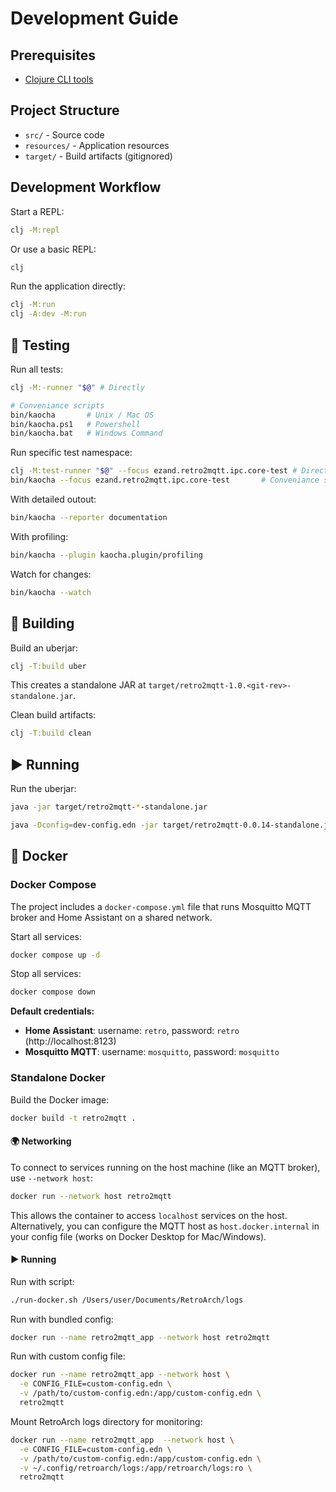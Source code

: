 # Development Guide

## Prerequisites

- [Clojure CLI tools](https://clojure.org/guides/install_clojure)

## Project Structure

- `src/` - Source code
- `resources/` - Application resources
- `target/` - Build artifacts (gitignored)

## Development Workflow

Start a REPL:

```bash
clj -M:repl
```

Or use a basic REPL:

```bash
clj
```

Run the application directly:

```bash
clj -M:run
clj -A:dev -M:run
```

## 🧪 Testing

Run all tests:

```bash
clj -M:-runner "$@" # Directly

# Conveniance scripts
bin/kaocha       # Unix / Mac OS
bin/kaocha.ps1   # Powershell
bin/kaocha.bat   # Windows Command
```

Run specific test namespace:

```bash
clj -M:test-runner "$@" --focus ezand.retro2mqtt.ipc.core-test # Directly
bin/kaocha --focus ezand.retro2mqtt.ipc.core-test       # Conveniance script
```

With detailed outout:
```bash
bin/kaocha --reporter documentation
```

With profiling:
```bash
bin/kaocha --plugin kaocha.plugin/profiling
```

Watch for changes:

```bash
bin/kaocha --watch
```

## 🔨 Building

Build an uberjar:

```bash
clj -T:build uber
```

This creates a standalone JAR at `target/retro2mqtt-1.0.<git-rev>-standalone.jar`.

Clean build artifacts:

```bash
clj -T:build clean
```

## ▶️ Running

Run the uberjar:

```bash
java -jar target/retro2mqtt-*-standalone.jar

java -Dconfig=dev-config.edn -jar target/retro2mqtt-0.0.14-standalone.jar
```

## 🐳 Docker

### Docker Compose

The project includes a `docker-compose.yml` file that runs
Mosquitto MQTT broker and Home Assistant on a shared network.

Start all services:

```bash
docker compose up -d
```

Stop all services:

```bash
docker compose down
```

**Default credentials:**

- **Home Assistant**: username: `retro`, password: `retro` (http://localhost:8123)
- **Mosquitto MQTT**: username: `mosquitto`, password: `mosquitto`

### Standalone Docker

Build the Docker image:

```bash
docker build -t retro2mqtt .
```

#### 🌍 Networking

To connect to services running on the host machine (like an MQTT broker), use `--network host`:

```bash
docker run --network host retro2mqtt
```

This allows the container to access `localhost` services on the host. Alternatively, you can configure the MQTT host
as `host.docker.internal` in your config file (works on Docker Desktop for Mac/Windows).

#### ▶️ Running

Run with script:

```bash
./run-docker.sh /Users/user/Documents/RetroArch/logs
```

Run with bundled config:

```bash
docker run --name retro2mqtt_app --network host retro2mqtt
```

Run with custom config file:

```bash
docker run --name retro2mqtt_app --network host \
  -e CONFIG_FILE=custom-config.edn \
  -v /path/to/custom-config.edn:/app/custom-config.edn \
  retro2mqtt
```

Mount RetroArch logs directory for monitoring:

```bash
docker run --name retro2mqtt_app  --network host \
  -e CONFIG_FILE=custom-config.edn \
  -v /path/to/custom-config.edn:/app/custom-config.edn \
  -v ~/.config/retroarch/logs:/app/retroarch/logs:ro \
  retro2mqtt
```